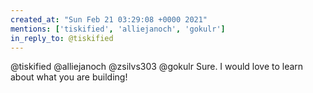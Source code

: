 ```yaml
---
created_at: "Sun Feb 21 03:29:08 +0000 2021"
mentions: ['tiskified', 'alliejanoch', 'gokulr']
in_reply_to: @tiskified
---
```


@tiskified @alliejanoch @zsilvs303 @gokulr Sure. I would love to learn about what you are building!